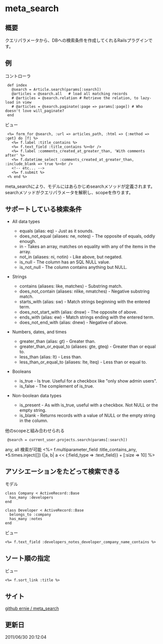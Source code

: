 meta_search
======

概要
------
クエリパラメータから、DBへの検索条件を作成してくれるRailsプラグインです。


例
-----
コントローラ

     def index
       @search = Article.search(params[:search])
       @articles = @search.all   # load all matching records
       # @articles = @search.relation # Retrieve the relation, to lazy-load in view
       # @articles = @search.paginate(:page => params[:page]) # Who doesn't love will_paginate?
     end


ビュー

     <%= form_for @search, :url => articles_path, :html => {:method => :get} do |f| %>
       <%= f.label :title_contains %>
       <%= f.text_field :title_contains %><br />
       <%= f.label :comments_created_at_greater_than, 'With comments after' %>
       <%= f.datetime_select :comments_created_at_greater_than, :include_blank => true %><br />
       <!-- etc... -->
       <%= f.submit %>
     <% end %>


meta_searchにより、モデルにはあらかじめsearchメソッドが定義されます。
searchメソッドがクエリパラメータを解釈し、scopeを作ります。


サポートしている検索条件
----
* All data types
  * equals (alias: eq) - Just as it sounds.
  * does_not_equal (aliases: ne, noteq) - The opposite of equals, oddly enough.
  * in - Takes an array, matches on equality with any of the items in the array.
  * not_in (aliases: ni, notin) - Like above, but negated.
  * is_null - The column has an SQL NULL value.
  * is_not_null - The column contains anything but NULL.

* Strings
  * contains (aliases: like, matches) - Substring match.
  * does_not_contain (aliases: nlike, nmatches) - Negative substring match.
  * starts_with (alias: sw) - Match strings beginning with the entered term.
  * does_not_start_with (alias: dnsw) - The opposite of above.
  * ends_with (alias: ew) - Match strings ending with the entered term.
  * does_not_end_with (alias: dnew) - Negative of above.

* Numbers, dates, and times
  * greater_than (alias: gt) - Greater than.
  * greater_than_or_equal_to (aliases: gte, gteq) - Greater than or equal to.
  * less_than (alias: lt) - Less than.
  * less_than_or_equal_to (aliases: lte, lteq) - Less than or equal to.

* Booleans
  * is_true - Is true. Useful for a checkbox like "only show admin users".
  * is_false - The complement of is_true.

* Non-boolean data types
  * is_present - As with is_true, useful with a checkbox. Not NULL or the empty string.
  * is_blank - Returns records with a value of NULL or the empty string in the column.


他のscopeと組み合わせられる

     @search = current_user.projects.search(params[:search])

any, all 検索が可能
    <%= f.multiparameter_field :title_contains_any,
          *5.times.inject([]) {|a, b| a << {:field_type => :text_field}} +
          [:size => 10] %>


アソシエーションをたどって検索できる
----

モデル

    class Company < ActiveRecord::Base
      has_many :developers
    end
    
    class Developer < ActiveRecord::Base
      belongs_to :company
      has_many :notes
    end


ビュー

    <%= f.text_field :developers_notes_developer_company_name_contains %>


ソート順の指定
----

ビュー

    <%= f.sort_link :title %>


サイト
-----
[github ernie / meta_search](https://github.com/ernie/meta_search)



更新日
-----
2011/06/30 20:12:04
